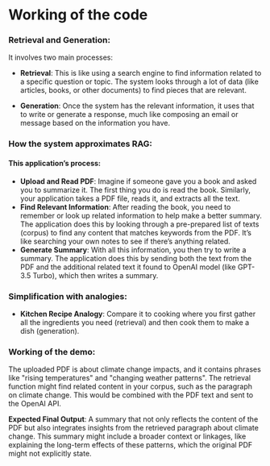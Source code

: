 # Working of the code 

### Retrieval and Generation:
It involves two main processes:

- **Retrieval**: This is like using a search engine to find information related to a specific question or topic. The system looks through a lot of data (like articles, books, or other documents) to find pieces that are relevant.

- **Generation**: Once the system has the relevant information, it uses that to write or generate a response, much like composing an email or message based on the information you have.

### How the system approximates RAG:

#### This application’s process:

- **Upload and Read PDF**: Imagine if someone gave you a book and asked you to summarize it. The first thing you do is read the book. Similarly, your application takes a PDF file, reads it, and extracts all the text.
- **Find Relevant Information**: After reading the book, you need to remember or look up related information to help make a better summary. The application does this by looking through a pre-prepared list of texts (corpus) to find any content that matches keywords from the PDF. It’s like searching your own notes to see if there’s anything related.
- **Generate Summary**: With all this information, you then try to write a summary. The application does this by sending both the text from the PDF and the additional related text it found to OpenAI model (like GPT-3.5 Turbo), which then writes a summary.

### Simplification with analogies:
- **Kitchen Recipe Analogy**: Compare it to cooking where you first gather all the ingredients you need (retrieval) and then cook them to make a dish (generation).


### Working of the demo:

The uploaded PDF is about climate change impacts, and it contains phrases like "rising temperatures" and "changing weather patterns". The retrieval function might find related content in your corpus, such as the paragraph on climate change. This would be combined with the PDF text and sent to the OpenAI API.



**Expected Final Output**: A summary that not only reflects the content of the PDF but also integrates insights from the retrieved paragraph about climate change. This summary might include a broader context or linkages, like explaining the long-term effects of these patterns, which the original PDF might not explicitly state.

